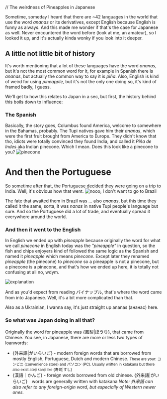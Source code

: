 // The weirdness of Pineapples in Japanese

Sometime, someday I heard that there are ~42 languages in the world that use the word *ananas* or its derivatives, except English because English is funny as always. And this made me wonder if that's the case for Japanese as well. Never encountered the word before (look at me, an amateur), so I looked it up, and it's actually kinda wonky if you look into it deeper.
## A little not little bit of history

It's worth mentioning that a lot of these languages have the word *ananas*, but it's not the most common word for it, for example in Spanish there is *ananas*, but actually the common way to say it is *piña*. Also, English is kind of weird for using *pineapple,* but it's not the only one doing so, it's kind of framed badly, I guess.

We'll get to how this relates to Japan in a sec, but first, the history behind this boils down to influence: <br>
### The Spanish
Basically, the story goes, Columbus found America, welcome to somewhere in the Bahamas, probably. The Tupi natives gave him their *ananas*, which were the first fruit brought from America to Europe. They didn't know that tho, idiots were totally convinced they found India, and called it *Piña de Indes* aka Indian pinecone. Which I mean. Does this look like a pinecone to you?
![pinecone](https://ik.imagekit.io/maksiks/ananas.png?updatedAt=1753349760471 'Fair enough I guess? But I&apos;d call it something more original. Like i dunno, how about cactusapple???')

# And then the Portuguese

So sometime after that, the Portuguese decided they were going on a trip to India. Well, it's obvious how that went.
![nooo, I don't want to go to Brazil](https://ik.imagekit.io/maksiks/Efyg1EpXgAESeur.png ':::nocaption')

The fate that awaited them in Brazil was ... also *ananas*, but this time they called it the same, sorta, it was *nanas* in native Tupi people's language but sure. And so the Portuguese did a lot of trade, and eventually spread it everywhere around the world.

### And then it went to the English

In English we ended up with *pineapple* because originally the word for what we call *pinecone* in English today was the *"pineapple"* in question, so the fish and chips enjoyers kind of followed the same logic as the Spanish and named it *pineapple* which means *pinecone*. Except later they renamed *pineapple* (the pinecone) to *pinecone* so a pineapple is not a pinecone, but a pinecone is a pinecone, and that's how we ended up here, it is totally not confusing at all no, wdym.

![explanation](https://ik.imagekit.io/maksiks/pineconexplantion.png ':::nocaption')

And as you'd expect from reading パイナップル, that's where the word came from into Japanese. Well, it's a bit more complicated than that. 

Also as a Ukrainian, I wanna say, it's just straight up ananas (ананас) here. 

### So what was Japan doing in all that?

Originally the word for pineapple was {鳳梨|ほうり}, that came from Chinese. You see, in Japanese, there are more or less two types of loanwords:
- {外来語|がいらいご} - modern foreign words that are borrowed from mostly English, Portuguese, Dutch and modern Chinese. <small class="desc">These are your: コンビニ (convenience store) and パソコン (PC). Usually written in katakana but there also exist ateji kanji like {寿司|すし}</small>
- {漢語｜かんご} - foreign words borrowed from old chinese.
  {外来語|がいらいご}　words are generally written with katakana 
*Note: 外来語 can also refer to any foreign-origin word, but especially of Western newer ones.*